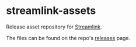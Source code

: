 streamlink-assets
====

Release asset repository for [Streamlink](https://github.com/streamlink/streamlink).

The files can be found on the repo's [releases](https://github.com/streamlink/streamlink-assets/releases) page.
